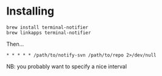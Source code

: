 
# Installing

    brew install terminal-notifier
    brew linkapps terminal-notifier

Then... 

    * * * * * /path/to/notify-svn /path/to/repo 2>/dev/null

NB: you probably want to specify a nice interval

## 
